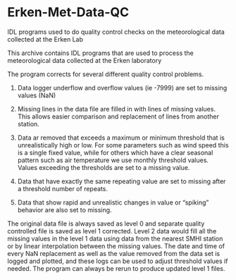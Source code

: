 # Erken-Met-Data-QC
IDL programs used to do quality control checks on the meteorological data collected at the Erken Lab

This archive contains IDL programs that are used to process the meteorological data collected at the Erken laboratory

The program corrects for several different quality control problems.
  1)	Data logger underflow and overflow values (ie -7999) are set to missing values (NaN)
  
  2)	Missing lines in the data file are filled in with lines of missing values. This allows easier comparison and replacement of lines         from another station.
  
  3)	Data ar removed that exceeds a maximum or minimum threshold that is unrealistically high or low.  For some parameters such as wind         speed this is a single fixed value, while for others which have a clear seasonal pattern such as air temperature we use monthly           threshold values.  Values exceeding the thresholds are set to a missing value. 
  
  4)	Data that have exactly the same repeating value are set to missing after a threshold number of repeats. 

  5)	Data that show rapid and unrealistic changes in value or “spiking” behavior are also set to missing.
  
The original data file is always saved as level 0 and separate quality controlled file is saved as level 1 corrected. Level 2 data would fill all the missing values in the level 1 data using data from the nearest SMHI station or by linear interpolation between the missing values.  The date and time of every NaN replacement as well as the value removed from the data set is logged and plotted, and these logs can be used to adjust threshold values if needed.  The program can always be rerun to produce updated level 1 files.  
